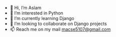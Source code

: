 - 👋 Hi, I’m Aslam
- 👀 I’m interested in Python
- 🌱 I’m currently learning Django 
- 💞️ I’m looking to collaborate on Django projects
- 📫 Reach me on my mail macse5107@gmail.com

<!---
Aslam510/Aslam510 is a ✨ special ✨ repository because its `README.md` (this file) appears on your GitHub profile.
You can click the Preview link to take a look at your changes.
--->
